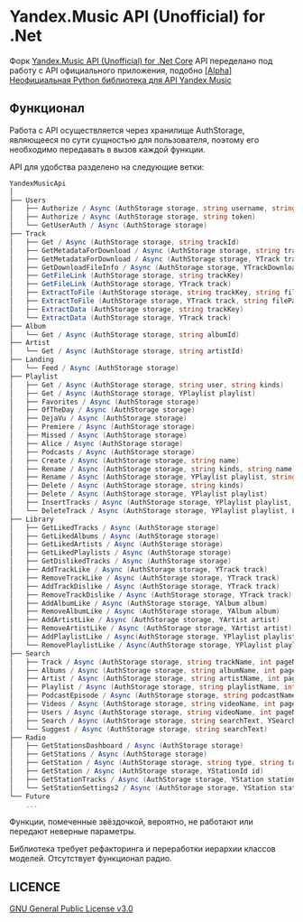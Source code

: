 Yandex.Music API (Unofficial) for .Net
====

Форк [Yandex.Music API (Unofficial) for .Net Core](https://github.com/Winster332/Yandex.Music.Api)
API переделано под работу с API официального приложения, подобно [[Alpha] Неофициальная Python библиотека для API Yandex Music](https://github.com/MarshalX/yandex-music-api) 

Функционал
-------

Работа с API осуществляется через хранилище AuthStorage, являющееся по сути сущностью для пользователя, поэтому его необходимо передавать в вызов каждой функции.

API для удобства разделено на следующие ветки:

```C#
YandexMusicApi
│
├── Users
│   ├── Authorize / Async (AuthStorage storage, string username, string password)
│   ├── Authorize / Async (AuthStorage storage, string token)
│   └── GetUserAuth / Async (AuthStorage storage)
├── Track
│   ├── Get / Async (AuthStorage storage, string trackId)
│   ├── GetMetadataForDownload / Async (AuthStorage storage, string trackKey, bool direct)
│   ├── GetMetadataForDownload / Async (AuthStorage storage, YTrack track, bool direct)
│   ├── GetDownloadFileInfo / Async (AuthStorage storage, YTrackDownloadInfoResponse metadataInfo)
│   ├── GetFileLink (AuthStorage storage, string trackKey)
│   ├── GetFileLink (AuthStorage storage, YTrack track)
│   ├── ExtractToFile (AuthStorage storage, string trackKey, string filePath)
│   ├── ExtractToFile (AuthStorage storage, YTrack track, string filePath)
│   ├── ExtractData (AuthStorage storage, string trackKey)
│   └── ExtractData (AuthStorage storage, YTrack track)
├── Album
│   └── Get / Async (AuthStorage storage, string albumId)
├── Artist
│   └── Get / Async (AuthStorage storage, string artistId)
├── Landing
│   └── Feed / Async (AuthStorage storage)
├── Playlist
│   ├── Get / Async (AuthStorage storage, string user, string kinds)
│   ├── Get / Async (AuthStorage storage, YPlaylist playlist)
│   ├── Favorites / Async (AuthStorage storage)
│   ├── OfTheDay / Async (AuthStorage storage)
│   ├── DejaVu / Async (AuthStorage storage)
│   ├── Premiere / Async (AuthStorage storage)
│   ├── Missed / Async (AuthStorage storage)
│   ├── Alice / Async (AuthStorage storage)
│   ├── Podcasts / Async (AuthStorage storage)
│   ├── Create / Async (AuthStorage storage, string name)
│   ├── Rename / Async (AuthStorage storage, string kinds, string name)
│   ├── Rename / Async (AuthStorage storage, YPlaylist playlist, string name)
│   ├── Delete / Async (AuthStorage storage, string kinds)
│   ├── Delete / Async (AuthStorage storage, YPlaylist playlist)
│   ├── InsertTracks / Async (AuthStorage storage, YPlaylist playlist, List<YTrack> tracks)
│   └── DeleteTrack / Async (AuthStorage storage, YPlaylist playlist, List<YTrack> tracks)
├── Library
│   ├── GetLikedTracks / Async (AuthStorage storage)
│   ├── GetLikedAlbums / Async (AuthStorage storage)
│   ├── GetLikedArtists / Async (AuthStorage storage)
│   ├── GetLikedPlaylists / Async (AuthStorage storage)
│   ├── GetDislikedTracks / Async (AuthStorage storage)
│   ├── AddTrackLike / Async (AuthStorage storage, YTrack track)
│   ├── RemoveTrackLike / Async (AuthStorage storage, YTrack track)
│   ├── AddTrackDislike / Async (AuthStorage storage, YTrack track)
│   ├── RemoveTrackDislike / Async (AuthStorage storage, YTrack track)
│   ├── AddAlbumLike / Async (AuthStorage storage, YAlbum album)
│   ├── RemoveAlbumLike / Async (AuthStorage storage, YAlbum album)
│   ├── AddArtistLike / Async (AuthStorage storage, YArtist artist)
│   ├── RemoveArtistLike / Async (AuthStorage storage, YArtist artist)
│   ├── AddPlaylistLike / Async(AuthStorage storage, YPlaylist playlist)
│   └── RemovePlaylistLike / Async(AuthStorage storage, YPlaylist playlist)
├── Search
│   ├── Track / Async (AuthStorage storage, string trackName, int pageNumber = 0)
│   ├── Albums / Async (AuthStorage storage, string albumName, int pageNumber = 0)
│   ├── Artist / Async (AuthStorage storage, string artistName, int pageNumber = 0)
│   ├── Playlist / Async (AuthStorage storage, string playlistName, int pageNumber = 0)
│   ├── PodcastEpisode / Async (AuthStorage storage, string podcastName, int pageNumber = 0)
│   ├── Videos / Async (AuthStorage storage, string videoName, int pageNumber = 0)
│   ├── Users / Async (AuthStorage storage, string videoName, int pageNumber = 0) *
│   ├── Search / Async (AuthStorage storage, string searchText, YSearchType searchType, int page = 0)
│   └── Suggest / Async (AuthStorage storage, string searchText)
├── Radio
│   ├── GetStationsDashboard / Async (AuthStorage storage)
│   ├── GetStations / Async (AuthStorage storage)
│   ├── GetStation / Async (AuthStorage storage, string type, string tag)
│   ├── GetStation / Async (AuthStorage storage, YStationId id)
│   ├── GetStationTracks / Async (AuthStorage storage, YStation station, string prevTrackId = "")
│   └── SetStationSettings2 / Async (AuthStorage storage, YStation station, YStationSettings2 settings)
└── Future
    ...
```

Функции, помеченные звёздочкой, вероятно, не работают или передают неверные параметры.

Библиотека требует рефакторинга и переработки иерархии классов моделей. Отсутствует функционал радио.

LICENCE
-------
[GNU General Public License v3.0](https://github.com/K1llMan/Yandex.Music.Api/blob/master/LICENSE)
